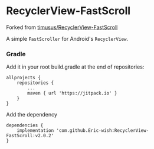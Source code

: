 # RecyclerView-FastScroll

Forked from [timusus/RecyclerView-FastScroll](https://github.com/timusus/RecyclerView-FastScroll)

A simple `FastScroller` for Android's `RecyclerView`.

### Gradle
Add it in your root build.gradle at the end of repositories:
```
allprojects {
    repositories {
        ...
        maven { url 'https://jitpack.io' }
    }
}
```

Add the dependency
```
dependencies {
    implementation 'com.github.Eric-wish:RecyclerView-FastScroll:v2.0.2'
}
```